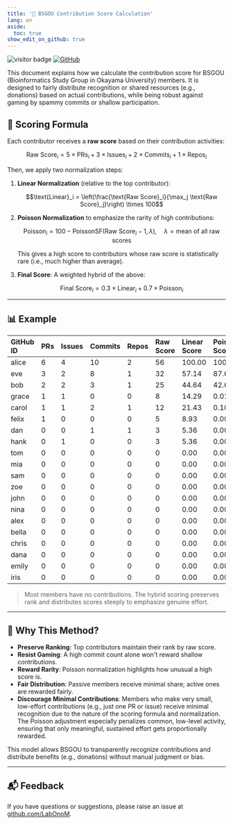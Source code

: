 ```yaml
---
title: '🐝 BSGOU Contribution Score Calculation'
lang: en
aside:
  toc: true
show_edit_on_github: true
---
```


<img src="https://visitor-badge.laobi.icu/badge?page_id=https://labonom.github.io/2025/06/12/BSGOU-Contribution-Score.html" alt="visitor badge"/> [![GitHub](https://img.shields.io/badge/GitHub-Profile-black?logo=github)](https://github.com/LabOnoM)

This document explains how we calculate the contribution score for BSGOU (Bioinformatics Study Group in Okayama University) members. It is designed to fairly distribute recognition or shared resources (e.g., donations) based on actual contributions, while being robust against gaming by spammy commits or shallow participation.

## 📐 Scoring Formula

Each contributor receives a **raw score** based on their contribution activities:


$$\text{Raw Score}_i = 5 \times \text{PRs}_i + 3 \times \text{Issues}_i + 2 \times \text{Commits}_i + 1 \times \text{Repos}_i$$

Then, we apply two normalization steps:

1. **Linear Normalization** (relative to the top contributor):
   
   $$\text{Linear}_i = \left(\frac{\text{Raw Score}_i}{\max_j \text{Raw Score}_j}\right) \times 100$$

2. **Poisson Normalization** to emphasize the rarity of high contributions:

   $$\text{Poisson}_i = 100 - \text{PoissonSF}(\text{Raw Score}_i - 1, \lambda), \quad \lambda = \text{mean of all raw scores}$$

   This gives a high score to contributors whose raw score is statistically rare (i.e., much higher than average).

3. **Final Score**: A weighted hybrid of the above:

   $$\text{Final Score}_i = 0.3 \times \text{Linear}_i + 0.7 \times \text{Poisson}_i$$

---

## 📊 Example


| GitHub ID | PRs | Issues | Commits | Repos | Raw Score | Linear Score | Poisson Score | Final Score |
|:-|:-|:-|:-|:-|:-|:-|:-|:-
| alice     | 6   | 4      | 10      | 2      | 56         | 100.00     | 100.00       | 100.00         |
| eve       | 3   | 2      | 8       | 1      | 32         | 57.14      | 87.64        | 78.49          |
| bob       | 2   | 2      | 3       | 1      | 25         | 44.64      | 42.64        | 43.24          |
| grace     | 1   | 1      | 0       | 0      | 8          | 14.29      | 0.01         | 4.29           |
| carol     | 1   | 1      | 2       | 1      | 12         | 21.43      | 0.10         | 6.50           |
| felix     | 1   | 0      | 0       | 0      | 5          | 8.93       | 0.00         | 2.68           |
| dan       | 0   | 0      | 1       | 1      | 3          | 5.36       | 0.00         | 1.61           |
| hank      | 0   | 1      | 0       | 0      | 3          | 5.36       | 0.00         | 1.61           |
| tom       | 0   | 0      | 0       | 0      | 0          | 0.00       | 0.00         | 0.00           |
| mia       | 0   | 0      | 0       | 0      | 0          | 0.00       | 0.00         | 0.00           |
| sam       | 0   | 0      | 0       | 0      | 0          | 0.00       | 0.00         | 0.00           |
| zoe       | 0   | 0      | 0       | 0      | 0          | 0.00       | 0.00         | 0.00           |
| john      | 0   | 0      | 0       | 0      | 0          | 0.00       | 0.00         | 0.00           |
| nina      | 0   | 0      | 0       | 0      | 0          | 0.00       | 0.00         | 0.00           |
| alex      | 0   | 0      | 0       | 0      | 0          | 0.00       | 0.00         | 0.00           |
| bella     | 0   | 0      | 0       | 0      | 0          | 0.00       | 0.00         | 0.00           |
| chris     | 0   | 0      | 0       | 0      | 0          | 0.00       | 0.00         | 0.00           |
| dana      | 0   | 0      | 0       | 0      | 0          | 0.00       | 0.00         | 0.00           |
| emily     | 0   | 0      | 0       | 0      | 0          | 0.00       | 0.00         | 0.00           |
| iris      | 0   | 0      | 0       | 0      | 0          | 0.00       | 0.00         | 0.00           |


> Most members have no contributions. The hybrid scoring preserves rank and distributes scores steeply to emphasize genuine effort.

---

## 🤔 Why This Method?

- **Preserve Ranking**: Top contributors maintain their rank by raw score.
- **Resist Gaming**: A high commit count alone won't reward shallow contributions.
- **Reward Rarity**: Poisson normalization highlights how unusual a high score is.
- **Fair Distribution**: Passive members receive minimal share; active ones are rewarded fairly.
- **Discourage Minimal Contributions**: Members who make very small, low-effort contributions (e.g., just one PR or issue) receive minimal recognition due to the nature of the scoring formula and normalization. The Poisson adjustment especially penalizes common, low-level activity, ensuring that only meaningful, sustained effort gets proportionally rewarded.

This model allows BSGOU to transparently recognize contributions and distribute benefits (e.g., donations) without manual judgment or bias.

---

## 📬 Feedback

If you have questions or suggestions, please raise an issue at [github.com/LabOnoM](https://github.com/LabOnoM).
